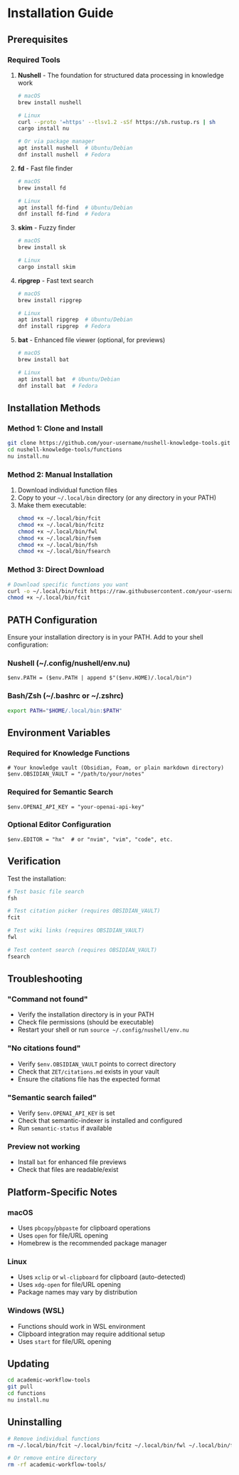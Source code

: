 # Installation Guide

## Prerequisites

### Required Tools

1. **Nushell** - The foundation for structured data processing in knowledge work
   ```bash
   # macOS
   brew install nushell
   
   # Linux
   curl --proto '=https' --tlsv1.2 -sSf https://sh.rustup.rs | sh
   cargo install nu
   
   # Or via package manager
   apt install nushell  # Ubuntu/Debian
   dnf install nushell  # Fedora
   ```

2. **fd** - Fast file finder
   ```bash
   # macOS
   brew install fd
   
   # Linux
   apt install fd-find  # Ubuntu/Debian
   dnf install fd-find  # Fedora
   ```

3. **skim** - Fuzzy finder
   ```bash
   # macOS
   brew install sk
   
   # Linux
   cargo install skim
   ```

4. **ripgrep** - Fast text search
   ```bash
   # macOS
   brew install ripgrep
   
   # Linux
   apt install ripgrep  # Ubuntu/Debian
   dnf install ripgrep  # Fedora
   ```

5. **bat** - Enhanced file viewer (optional, for previews)
   ```bash
   # macOS
   brew install bat
   
   # Linux
   apt install bat  # Ubuntu/Debian
   dnf install bat  # Fedora
   ```

## Installation Methods

### Method 1: Clone and Install

```bash
git clone https://github.com/your-username/nushell-knowledge-tools.git
cd nushell-knowledge-tools/functions
nu install.nu
```

### Method 2: Manual Installation

1. Download individual function files
2. Copy to your `~/.local/bin` directory (or any directory in your PATH)
3. Make them executable:
   ```bash
   chmod +x ~/.local/bin/fcit
   chmod +x ~/.local/bin/fcitz
   chmod +x ~/.local/bin/fwl
   chmod +x ~/.local/bin/fsem
   chmod +x ~/.local/bin/fsh
   chmod +x ~/.local/bin/fsearch
   ```

### Method 3: Direct Download

```bash
# Download specific functions you want
curl -o ~/.local/bin/fcit https://raw.githubusercontent.com/your-username/nushell-knowledge-tools/main/functions/fcit.nu
chmod +x ~/.local/bin/fcit
```

## PATH Configuration

Ensure your installation directory is in your PATH. Add to your shell configuration:

### Nushell (~/.config/nushell/env.nu)
```nushell
$env.PATH = ($env.PATH | append $"($env.HOME)/.local/bin")
```

### Bash/Zsh (~/.bashrc or ~/.zshrc)
```bash
export PATH="$HOME/.local/bin:$PATH"
```

## Environment Variables

### Required for Knowledge Functions
```nushell
# Your knowledge vault (Obsidian, Foam, or plain markdown directory)
$env.OBSIDIAN_VAULT = "/path/to/your/notes"
```

### Required for Semantic Search
```nushell
$env.OPENAI_API_KEY = "your-openai-api-key"
```

### Optional Editor Configuration
```nushell
$env.EDITOR = "hx"  # or "nvim", "vim", "code", etc.
```

## Verification

Test the installation:

```bash
# Test basic file search
fsh

# Test citation picker (requires OBSIDIAN_VAULT)
fcit

# Test wiki links (requires OBSIDIAN_VAULT)
fwl

# Test content search (requires OBSIDIAN_VAULT)
fsearch
```

## Troubleshooting

### "Command not found"
- Verify the installation directory is in your PATH
- Check file permissions (should be executable)
- Restart your shell or run `source ~/.config/nushell/env.nu`

### "No citations found"
- Verify `$env.OBSIDIAN_VAULT` points to correct directory
- Check that `ZET/citations.md` exists in your vault
- Ensure the citations file has the expected format

### "Semantic search failed"
- Verify `$env.OPENAI_API_KEY` is set
- Check that semantic-indexer is installed and configured
- Run `semantic-status` if available

### Preview not working
- Install `bat` for enhanced file previews
- Check that files are readable/exist

## Platform-Specific Notes

### macOS
- Uses `pbcopy`/`pbpaste` for clipboard operations
- Uses `open` for file/URL opening
- Homebrew is the recommended package manager

### Linux
- Uses `xclip` or `wl-clipboard` for clipboard (auto-detected)
- Uses `xdg-open` for file/URL opening
- Package names may vary by distribution

### Windows (WSL)
- Functions should work in WSL environment
- Clipboard integration may require additional setup
- Uses `start` for file/URL opening

## Updating

```bash
cd academic-workflow-tools
git pull
cd functions
nu install.nu
```

## Uninstalling

```bash
# Remove individual functions
rm ~/.local/bin/fcit ~/.local/bin/fcitz ~/.local/bin/fwl ~/.local/bin/fsem ~/.local/bin/fsh ~/.local/bin/fsearch

# Or remove entire directory
rm -rf academic-workflow-tools/
```